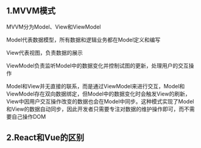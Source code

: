 ## 1.MVVM模式

MVVM分为Model、View和ViewModel

Model代表数据模型，所有数据和逻辑业务都在Model定义和编写

View代表视图，负责数据的展示

ViewModel负责监听Model中的数据变化并控制试图的更新，处理用户的交互操作

Model和View并无直接的联系，而是通过ViewModel来进行交互，Model和ViewModel存在双向数据绑定，但Model中的数据变化时会触发View的刷新，View中因用户交互操作改变的数据也会在Model中同步。这种模式实现了Model和View的数据自动同步，因此开发者只需要专注对数据的维护操作即可，而不需要自己操作DOM

## 2.React和Vue的区别

